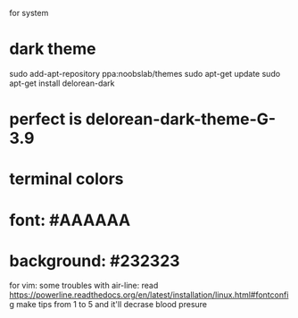 for system
# dark theme
sudo add-apt-repository ppa:noobslab/themes
sudo apt-get update
sudo apt-get install delorean-dark
# perfect is delorean-dark-theme-G-3.9
# terminal colors
# font: #AAAAAA
# background: #232323
for vim:
some troubles with air-line:
read https://powerline.readthedocs.org/en/latest/installation/linux.html#fontconfig
make tips from 1 to 5 and it'll decrase blood presure